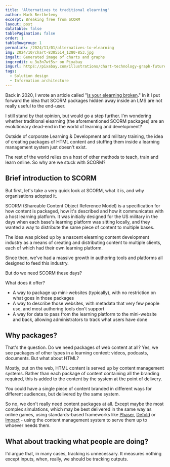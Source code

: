 ```yaml
---
title: 'Alternatives to traditional elearning'
author: Mark Berthelemy
excerpt: Breaking free from SCORM
layout: post
datatable: false
tablePagination: false
order: 1
tableRowgroup: 1
permalink: /2024/11/01/alternatives-to-elearning
img: 2024/10/chart-8305514_1280-853.jpg
imgalt: Generated image of charts and graphs
imgcredit: u_3u3n7wt5sr on Pixabay
imgurl: https://pixabay.com/illustrations/chart-technology-graph-future-8305514/
tags:
  - Solution design
  - Information architecture
---
```

Back in 2020, I wrote an article called "[Is your elearning broken](https://www.linkedin.com/pulse/your-elearning-broken-mark-berthelemy/)." In it I put forward the idea that SCORM packages hidden away inside an LMS are not really useful to the end-user.

I still stand by that opinion, but would go a step further. I'm wondering whether traditional elearning (the aforementioned SCORM packages) are an evolutionary dead-end in the world of learning and development?

Outside of corporate Learning & Development and military training, the idea of creating packages of HTML content and stuffing them inside a learning management system just doesn't exist.

The rest of the world relies on a host of other methods to teach, train and learn online. So why are we stuck with SCORM?

## Brief introduction to SCORM

But first, let's take a very quick look at SCORM, what it is, and why organisations adopted it.

SCORM (Shareable Content Object Reference Model) is a specification for how content is packaged, how it's described and how it communicates with a host learning platform. It was initially designed for the US military in the days when each base's learning platform was sitting locally, and they wanted a way to distribute the same piece of content to multiple bases.

The idea was picked up by a nascent elearning content development industry as a means of creating and distributing content to multiple clients, each of which had their own learning platform.

Since then, we've had a massive growth in authoring tools and platforms all designed to feed this industry.

But do we need SCORM these days?

What does it offer?

- A way to package up mini-websites (typically), with no restriction on what goes in those packages
- A way to describe those websites, with metadata that very few people use, and most authoring tools don't support
- A way for data to pass from the learning platform to the mini-website and back, allowing administrators to track what users have done

## Why packages?

That's the question. Do we need packages of web content at all? Yes, we see packages of other types in a learning context: videos, podcasts, documents. But what about HTML?

Mostly, out on the web, HTML content is served up by content management systems. Rather than each package of content containing all the branding required, this is added to the content by the system at the point of delivery.

You could have a single piece of content branded in different ways for different audiences, but delivered by the same system.

So no, we don't really need content packages at all. Except maybe the most complex simulations, which may be best delivered in the same way as online games, using standards-based frameworks like [Phaser](https://phaser.io/), [Defold](https://defold.com/) or [Impact](https://impactjs.com/) - using the content management system to serve them up to whoever needs them.

## What about tracking what people are doing?

I'd argue that, in many cases, tracking is unnecessary. It measures nothing except inputs, when, really, we should be tracking outputs.


